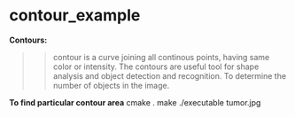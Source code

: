 # contour_example

**Contours:**
>>contour is a curve joining all continous points, having same color or intensity.
>>The contours are useful tool for shape analysis and object detection and recognition.
>> To determine the number of objects in the image.

**To find particular contour area**
cmake .
make
./executable tumor.jpg
